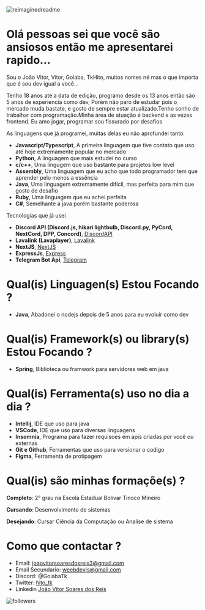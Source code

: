 <img src="https://myreadme.vercel.app/api/embed/joaovtk?panels=userstatistics,toprepositories,toplanguages,commitgraph" alt="reimaginedreadme" />

# Olá pessoas sei que você são ansiosos então me apresentarei rapido...
<p>Sou o João Vitor, Vitor, Goiaba, TkHito, muitos nomes né mas o que importa que é sou dev igual a você...</p>
<p>Tenho 18 anos até a data de edição, programo desde os 13 anos então são 5 anos de experiencia como dev, Porém não paro de estudar pois o mercado muda bastate, e gosto de sempre estar atualizado.Tenho sonho de trabalhar com programação.Minha área de atuação é backend e as vezes frontend. Eu amo jogar, programar sou fissurado por desafios</p>

<p>As linguagens que já programei, muitas delas eu não aprofundei tanto.</p>
<ul>
  <li><strong>Javascript/Typescript</strong>, A primeira linguagem que tive contato que uso até hoje extremamente popular no mercado</li>
  <li><strong>Python</strong>, A linguagem que mais estudei no curso</li>
  <li><strong>c/c++</strong>, Uma lingugem que uso bastante para projetos low level</li>
  <li><strong>Assembly</strong>, Uma linguagem que eu acho que todo programador tem que aprender pelo menos a essência</li>
  <li><strong>Java</strong>, Uma linguagem extremamente difícil, mas perfeita para mim que gosto de desafio</li>
  <li><strong>Ruby</strong>, Uma linguagem que eu achei perfeita</li>
  <li><strong>C#</strong>, Semelhante a java porém bastante poderosa</li>
</ul>

<p>
  Tecnologias que já usei
</p>
<ul>
  <li><strong>Discord API (Discord.js, hikari lightbulb, Discord.py, PyCord, NextCord, DPP, Concord)</strong>, <a href="https://discord.com/developers/docs/reference">DiscordAPI</a></li>
  <li><strong>Lavalink (Lavaplayer)</strong>, <a href="https://github.com/lavalink-devs/Lavalink">Lavalink</a></li>
  <li><strong>NextJS</strong>, <a href="https://nextjs.org/">NextJS</a></li>
  <li><strong>ExpressJs</strong>, <a href="https://expressjs.com/pt-br/">Express</a></li>
  <li><strong>Telegram Bot Api</strong>, <a href="[https://expressjs.com/pt-br/](https://core.telegram.org/bots/api)">Telegram</a></li>
</ul>

# Qual(is) Linguagen(s) Estou Focando ?
<ul>
  <li><strong>Java</strong>, Abadonei o nodejs depois de 5 anos para eu evoluir como dev</li>
</ul>

# Qual(is) Framework(s) ou library(s) Estou Focando ?
<ul>
  <li><strong>Spring</strong>, Biblioteca ou framwork para servidores web em java</li>
</ul>

# Qual(is) Ferramenta(s) uso no dia a dia ?
<ul>
  <li><strong>Intellij</strong>, IDE que uso para java</li>
  <li><strong>VSCode</strong>, IDE que uso para diversas linguagens</li>
  <li><strong>Insomnia</strong>, Programa para fazer requisoes em apis criadas por você ou externas</li>
  <li><strong>Git e Github</strong>, Ferramentas que uso para versionar o codigo</li>
  <li><strong>Figma</strong>, Ferramenta de protipagem</li>
</ul>

# Qual(is) são minhas formaçõe(s) ?
<p><strong>Completo</strong>: 2° grau na Escola Estadual Bolivar Tinoco Mineiro</p>
<p><strong>Cursando</strong>: Desenvolvimento de sistemas</p>
<p><strong>Desejando</strong>: Cursar Ciência da Computação ou Analise de sistema</p>

# Como que contactar ?
- Email: joaovitorsoaresdosreis3@gmail.com 
- Email Secundario: weebdevjs@gmail.com
- Discord: @GoiabaTk
- Twitter: <a href="https://twitter.com/hito_tk">hito_tk</a>
- Linkedin <a href="https://www.linkedin.com/in/jo%C3%A3o-vitor-soares-dos-reis-6b400b298/">João Vitor Soares dos Reis</a>
<img alt="followers" title="joaovtk (João Vitor Soares Dos Reis)" src="https://img.shields.io/github/followers/joaovtk?color=236ad3&style=for-the-badge&logo=github&label=Me siga no github" style="display: inline;" />
